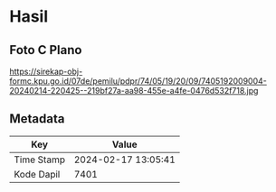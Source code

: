 # Hasil

## Foto C Plano

https://sirekap-obj-formc.kpu.go.id/07de/pemilu/pdpr/74/05/19/20/09/7405192009004-20240214-220425--219bf27a-aa98-455e-a4fe-0476d532f718.jpg


## Metadata

| Key        | Value               |
| ---------- | ------------------- |
| Time Stamp | 2024-02-17 13:05:41 |
| Kode Dapil | 7401                |




